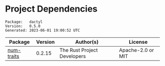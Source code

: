 # Project Dependencies
    Package:   dactyl
    Version:   0.5.0
    Generated: 2023-06-01 19:00:52 UTC

| Package | Version | Author(s) | License |
| ---- | ---- | ---- | ---- |
| [num-traits](https://github.com/rust-num/num-traits) | 0.2.15 | The Rust Project Developers | Apache-2.0 or MIT |
